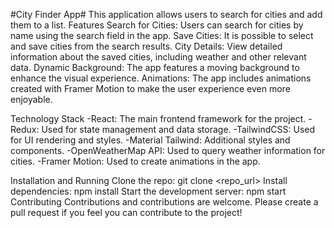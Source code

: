 #City Finder App#
This application allows users to search for cities and add them to a list.
Features
	Search for Cities: Users can search for cities by name using the search field in the app.
	Save Cities: It is possible to select and save cities from the search results.
	City Details: View detailed information about the saved cities, including weather and other relevant data.
	Dynamic Background: The app features a moving background to enhance the visual experience.
	Animations: The app includes animations created with Framer Motion to make the user experience even more enjoyable.

Technology Stack
	-React: The main frontend framework for the project.
	-Redux: Used for state management and data storage.
	-TailwindCSS: Used for UI rendering and styles.
	-Material Tailwind: Additional styles and components.
	-OpenWeatherMap API: Used to query weather information for cities.
	-Framer Motion: Used to create animations in the app.

Installation and Running
Clone the repo: git clone <repo_url>
Install dependencies: npm install
Start the development server: npm start
Contributing
Contributions and contributions are welcome. Please create a pull request if you feel you can contribute to the project!
